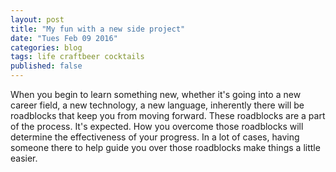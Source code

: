```yaml
---
layout: post
title: "My fun with a new side project"
date: "Tues Feb 09 2016"
categories: blog
tags: life craftbeer cocktails
published: false
---
```


When you begin to learn something new, whether it's going into a new career field, a new technology, a new language, inherently there will be roadblocks that keep you from moving forward. These roadblocks are a part of the process. It's expected. How you overcome those roadblocks will determine the effectiveness of your progress. In a lot of cases, having someone there to help guide you over those roadblocks make things a little easier.
